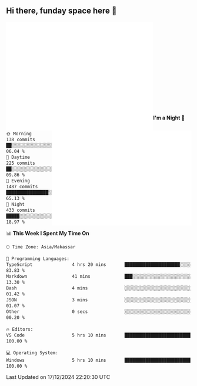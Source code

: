 ## Hi there, funday space here 🚀

<img align="left" width="400" alt="🌞" src="https://raw.githubusercontent.com/fhasnur/fhasnur/main/general.svg">
<img align="right" width="380" alt="🌞" src="https://raw.githubusercontent.com/fhasnur/fhasnur/main/statistics.svg">

<br><br><br><br><br><br><br><br><br><br><br><br><br><br>

<!--START_SECTION:waka-->
**I'm a Night 🦉** 

```text
🌞 Morning                138 commits         ██░░░░░░░░░░░░░░░░░░░░░░░   06.04 % 
🌆 Daytime                225 commits         ██░░░░░░░░░░░░░░░░░░░░░░░   09.86 % 
🌃 Evening                1487 commits        ████████████████░░░░░░░░░   65.13 % 
🌙 Night                  433 commits         █████░░░░░░░░░░░░░░░░░░░░   18.97 % 
```


📊 **This Week I Spent My Time On** 

```text
🕑︎ Time Zone: Asia/Makassar

💬 Programming Languages: 
TypeScript               4 hrs 20 mins       █████████████████████░░░░   83.83 % 
Markdown                 41 mins             ███░░░░░░░░░░░░░░░░░░░░░░   13.30 % 
Bash                     4 mins              ░░░░░░░░░░░░░░░░░░░░░░░░░   01.42 % 
JSON                     3 mins              ░░░░░░░░░░░░░░░░░░░░░░░░░   01.07 % 
Other                    0 secs              ░░░░░░░░░░░░░░░░░░░░░░░░░   00.20 % 

🔥 Editors: 
VS Code                  5 hrs 10 mins       █████████████████████████   100.00 % 

💻 Operating System: 
Windows                  5 hrs 10 mins       █████████████████████████   100.00 % 
```


 Last Updated on 17/12/2024 22:20:30 UTC
<!--END_SECTION:waka-->
